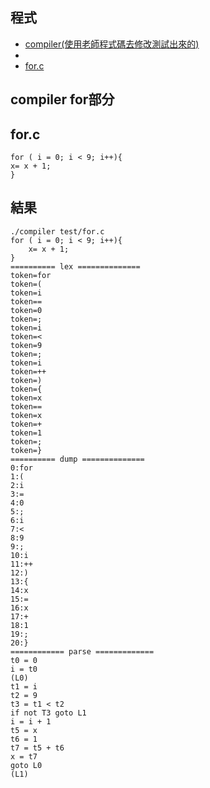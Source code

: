 ## 程式 ##
* [compiler(使用老師程式碼去修改測試出來的)]()
* 
* [for.c]()
## compiler for部分 ##
    
## for.c ##
    for ( i = 0; i < 9; i++){
    x= x + 1;
    }
## 結果 ##
    ./compiler test/for.c
    for ( i = 0; i < 9; i++){
        x= x + 1;
    }
    ========== lex ==============
    token=for
    token=(
    token=i
    token==
    token=0
    token=;
    token=i
    token=<
    token=9
    token=;
    token=i
    token=++
    token=)
    token={
    token=x
    token==
    token=x
    token=+
    token=1
    token=;
    token=}
    ========== dump ==============
    0:for
    1:(
    2:i
    3:=
    4:0
    5:;
    6:i
    7:<
    8:9
    9:;
    10:i
    11:++
    12:)
    13:{
    14:x
    15:=
    16:x
    17:+
    18:1
    19:;
    20:}
    ============ parse =============
    t0 = 0
    i = t0
    (L0)
    t1 = i
    t2 = 9
    t3 = t1 < t2
    if not T3 goto L1
    i = i + 1
    t5 = x
    t6 = 1
    t7 = t5 + t6
    x = t7
    goto L0
    (L1)

    